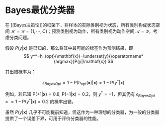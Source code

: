 # Bayes最优分类器

在 [[Bayes决策论]]的框架下，将样本的实际类别视为状态，所有类别构成状态空间 $\mathcal{H}=\mathcal{Y}=\{ 1,\cdots , C \}$；预测类别视为动作，所有类别视为动作空间 $\mathcal{A}=\mathcal{Y}$，考虑分类问题。





假设 $P(y|\mathbf{x})$ 是已知的，那么将其中最可能的标签作为预测结果，即
$$ y^*=h_{opt}(\mathbf{x})=\underset{y}{\operatorname*{argmax}}P(y|\mathbf{x}) $$

其出错概率为：

$$\epsilon_{BayesOpt}=1-\mathrm{P}(h_{\mathrm{opt}}(\mathbf{x})|\mathbf{x})=1-\mathrm{P}(y^*|\mathbf{x})$$

例如，若已知 $\mathrm{P}(+1|\mathbf{x})=0.8,\ \mathrm{P}(-1|\mathbf{x})=0.2$，则 $y^*=+1$，但其仍有 $\epsilon_{BayesOpt}==1-\mathrm{P}(y^*|\mathbf{x})=0.2$ 的概率出错。

虽然 $P(y|\mathbf{x})$ 几乎不可能提前知道，但这作为一种理想的分类器，为一般的分类器提供了一个误差下界，可用于评价分类器的性能。